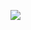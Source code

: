 
![](https://komarev.com/ghpvc/?username=pablogventura)

<p align="left">
    <a href="https://github.com/anuraghazra/github-readme-stats"><img alt="" src="https://github-readme-stats.vercel.app/api?username=pablogventura&show_icons=true"/></a>
    <a href="https://github.com/anuraghazra/github-readme-stats"><img alt="" src="https://github-readme-stats.vercel.app/api/top-langs/?username=pablogventura&layout=compact"/></a>
    <!--&hide=HTML,CSS,Rich Text Format-->
</p>

